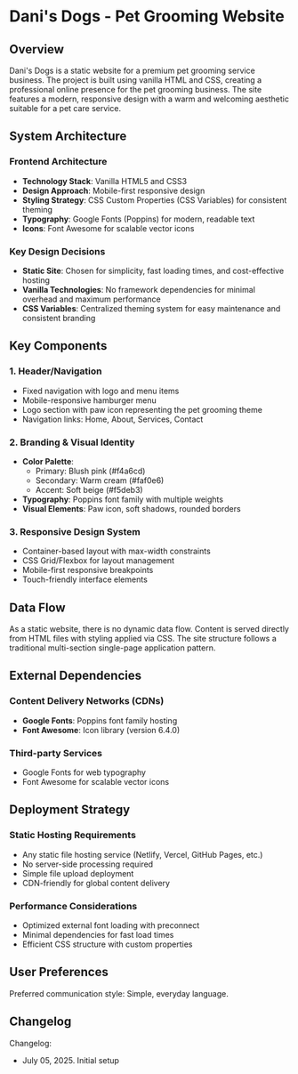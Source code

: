 # Dani's Dogs - Pet Grooming Website

## Overview

Dani's Dogs is a static website for a premium pet grooming service business. The project is built using vanilla HTML and CSS, creating a professional online presence for the pet grooming business. The site features a modern, responsive design with a warm and welcoming aesthetic suitable for a pet care service.

## System Architecture

### Frontend Architecture
- **Technology Stack**: Vanilla HTML5 and CSS3
- **Design Approach**: Mobile-first responsive design
- **Styling Strategy**: CSS Custom Properties (CSS Variables) for consistent theming
- **Typography**: Google Fonts (Poppins) for modern, readable text
- **Icons**: Font Awesome for scalable vector icons

### Key Design Decisions
- **Static Site**: Chosen for simplicity, fast loading times, and cost-effective hosting
- **Vanilla Technologies**: No framework dependencies for minimal overhead and maximum performance
- **CSS Variables**: Centralized theming system for easy maintenance and consistent branding

## Key Components

### 1. Header/Navigation
- Fixed navigation with logo and menu items
- Mobile-responsive hamburger menu
- Logo section with paw icon representing the pet grooming theme
- Navigation links: Home, About, Services, Contact

### 2. Branding & Visual Identity
- **Color Palette**: 
  - Primary: Blush pink (#f4a6cd)
  - Secondary: Warm cream (#faf0e6)
  - Accent: Soft beige (#f5deb3)
- **Typography**: Poppins font family with multiple weights
- **Visual Elements**: Paw icon, soft shadows, rounded borders

### 3. Responsive Design System
- Container-based layout with max-width constraints
- CSS Grid/Flexbox for layout management
- Mobile-first responsive breakpoints
- Touch-friendly interface elements

## Data Flow

As a static website, there is no dynamic data flow. Content is served directly from HTML files with styling applied via CSS. The site structure follows a traditional multi-section single-page application pattern.

## External Dependencies

### Content Delivery Networks (CDNs)
- **Google Fonts**: Poppins font family hosting
- **Font Awesome**: Icon library (version 6.4.0)

### Third-party Services
- Google Fonts for web typography
- Font Awesome for scalable vector icons

## Deployment Strategy

### Static Hosting Requirements
- Any static file hosting service (Netlify, Vercel, GitHub Pages, etc.)
- No server-side processing required
- Simple file upload deployment
- CDN-friendly for global content delivery

### Performance Considerations
- Optimized external font loading with preconnect
- Minimal dependencies for fast load times
- Efficient CSS structure with custom properties

## User Preferences

Preferred communication style: Simple, everyday language.

## Changelog

Changelog:
- July 05, 2025. Initial setup